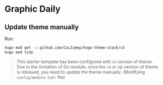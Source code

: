 # Graphic Daily

## Update theme manually

Run:

```bash
hugo mod get -u github.com/CaiJimmy/hugo-theme-stack/v3
hugo mod tidy
```

> This starter template has been configured with `v3` version of theme. Due to the limitation of Go module, once the `v4` or up version of theme is released, you need to update the theme manually. (Modifying `config/module.toml` file)
